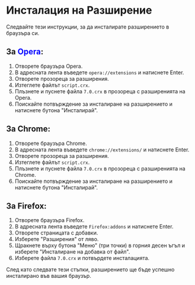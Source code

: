 # Инсталация на Разширение

Следвайте тези инструкции, за да инсталирате разширението в браузъра си.

## За <span style="color:blue;">Opera</span>:

1. Отворете браузъра Opera.
2. В адресната лента въведете `opera://extensions` и натиснете Enter.
3. Отворете прозореца за разширения.
4. Изтеглете файлът `script.crx`.
5. Плъзнете и пуснете файла `7.0.crx` в прозореца с разширенията на Opera.
6. Поискайте потвърждение за инсталиране на разширението и натиснете бутона "Инсталирай".

## За **Chrome**:

1. Отворете браузъра Chrome.
2. В адресната лента въведете `chrome://extensions/` и натиснете Enter.
3. Отворете прозореца за разширения.
4. Изтеглете файлът `script.crx`.
5. Плъзнете и пуснете файла `7.0.crx` в прозореца с разширенията на Chrome.
6. Поискайте потвърждение за инсталиране на разширението и натиснете бутона "Инсталирай".

## За **Firefox**:

1. Отворете браузъра Firefox.
2. В адресната лента въведете `Firefox:addons` и натиснете Enter.
3. Отворете страницата с добавки.
4. Изберете "Разширения" от ляво.
5. Щракнете върху бутона "Меню" (три точки) в горния десен ъгъл и изберете "Инсталиране на добавка от файл".
6. Изберете файла `7.0.crx` и потвърдете инсталацията.

След като следвате тези стъпки, разширението ще бъде успешно инсталирано във вашия браузър.
